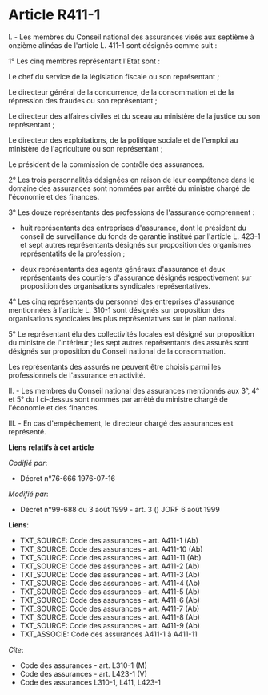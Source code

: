 # Article R411-1

I. - Les membres du Conseil national des assurances visés aux septième à onzième alinéas de l'article L. 411-1 sont désignés
comme suit :

1° Les cinq membres représentant l'Etat sont :

Le chef du service de la législation fiscale ou son représentant ;

Le directeur général de la concurrence, de la consommation et de la répression des fraudes ou son représentant ;

Le directeur des affaires civiles et du sceau au ministère de la justice ou son représentant ;

Le directeur des exploitations, de la politique sociale et de l'emploi au ministère de l'agriculture ou son représentant ;

Le président de la commission de contrôle des assurances.

2° Les trois personnalités désignées en raison de leur compétence dans le domaine des assurances sont nommées par arrêté du
ministre chargé de l'économie et des finances.

3° Les douze représentants des professions de l'assurance comprennent :

- huit représentants des entreprises d'assurance, dont le président du conseil de surveillance du fonds de garantie institué
par l'article L. 423-1 et sept autres représentants désignés sur proposition des organismes représentatifs de la profession ;

- deux représentants des agents généraux d'assurance et deux représentants des courtiers d'assurance désignés respectivement
sur proposition des organisations syndicales représentatives.

4° Les cinq représentants du personnel des entreprises d'assurance mentionnées à l'article L. 310-1 sont désignés sur
proposition des organisations syndicales les plus représentatives sur le plan national.

5° Le représentant élu des collectivités locales est désigné sur proposition du ministre de l'intérieur ; les sept autres
représentants des assurés sont désignés sur proposition du Conseil national de la consommation.

Les représentants des assurés ne peuvent être choisis parmi les professionnels de l'assurance en activité.

II. - Les membres du Conseil national des assurances mentionnés aux 3°, 4° et 5° du I ci-dessus sont nommés par arrêté du
ministre chargé de l'économie et des finances.

III. - En cas d'empêchement, le directeur chargé des assurances est représenté.

**Liens relatifs à cet article**

_Codifié par_:

  - Décret n°76-666 1976-07-16

_Modifié par_:

  - Décret n°99-688 du 3 août 1999 - art. 3 () JORF 6 août 1999

**Liens**:

  - TXT_SOURCE: Code des assurances - art. A411-1 (Ab)
  - TXT_SOURCE: Code des assurances - art. A411-10 (Ab)
  - TXT_SOURCE: Code des assurances - art. A411-11 (Ab)
  - TXT_SOURCE: Code des assurances - art. A411-2 (Ab)
  - TXT_SOURCE: Code des assurances - art. A411-3 (Ab)
  - TXT_SOURCE: Code des assurances - art. A411-4 (Ab)
  - TXT_SOURCE: Code des assurances - art. A411-5 (Ab)
  - TXT_SOURCE: Code des assurances - art. A411-6 (Ab)
  - TXT_SOURCE: Code des assurances - art. A411-7 (Ab)
  - TXT_SOURCE: Code des assurances - art. A411-8 (Ab)
  - TXT_SOURCE: Code des assurances - art. A411-9 (Ab)
  - TXT_ASSOCIE: Code des assurances A411-1 à A411-11

_Cite_:

  - Code des assurances - art. L310-1 (M)
  - Code des assurances - art. L423-1 (V)
  - Code des assurances L310-1, L411, L423-1
